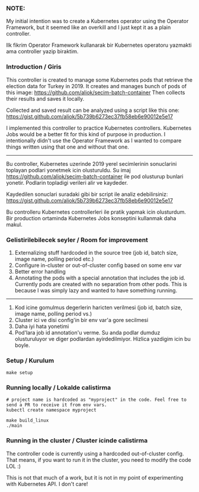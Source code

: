 ### NOTE:

My initial intention was to create a Kubernetes operator using the Operator Framework, but it seemed like an overkill and I just kept it as a plain controller.

Ilk fikrim Operator Framework kullanarak bir Kubernetes operatoru yazmakti ama controller yazip biraktim.


### Introduction / Giris

This controller is created to manage some Kubernetes pods that retrieve the election data for Turkey in 2019.
It creates and manages bunch of pods of this image: <https://github.com/aliok/secim-batch-container>
Then collects their results and saves it locally.

Collected and saved result can be analyzed using a script like this one: <https://gist.github.com/aliok/5b739b6273ec37fb58eb6e90012e5e17>

I implemented this controller to practice Kubernetes controllers. Kubernetes Jobs would be a better fit for this kind of purpose in production.
I intentionally didn't use the Operator Framework as I wanted to compare things written using that one and without that one.

-----

Bu controller, Kubernetes uzerinde 2019 yerel secimlerinin sonuclarini toplayan podlari yonetmek icin olusturuldu. 
Su imaj <https://github.com/aliok/secim-batch-container> ile pod olusturup bunlari yonetir. Podlarin topladigi verileri
alir ve kaydeder.

Kaydedilen sonuclari suradaki gibi bir script ile analiz edebilirsiniz: <https://gist.github.com/aliok/5b739b6273ec37fb58eb6e90012e5e17>

Bu controlleru Kubernetes controllerleri ile pratik yapmak icin olusturdum. Bir production ortaminda Kubernetes Jobs konseptini kullanmak daha makul. 


### Gelistirilebilecek seyler / Room for improvement

1. Externalizing stuff hardcoded in the source tree (job id, batch size, image name, polling period etc.)
2. Configure in-cluster or out-of-cluster config based on some env var
3. Better error handling
4. Annotating the pods with a special annotation that includes the job id. Currently pods are created with no separation from other pods.
   This is because I was simply lazy and wanted to have something running.

-----

1. Kod icine gomulmus degerlerin haricten verilmesi (job id, batch size, image name, polling period vs.)
2. Cluster ici ve disi config'in bir env var'a gore secilmesi
3. Daha iyi hata yonetimi
4. Pod'lara job id annotation'u verme. Su anda podlar dumduz olusturuluyor ve diger podlardan ayirdedilmiyor. Hizlica yazdigim icin bu boyle.

### Setup / Kurulum

```
make setup
```

### Running locally / Lokalde calistirma

```
# project name is hardcoded as "myproject" in the code. Feel free to send a PR to receive it from env vars.
kubectl create namespace myproject

make build_linux
./main
```

### Running in the cluster / Cluster icinde calistirma

The controller code is currently using a hardcoded out-of-cluster config. That means, if you want to run it in the cluster,
you need to modify the code LOL :)

This is not that much of a work, but it is not in my point of experimenting with Kubernetes API. I don't care! 